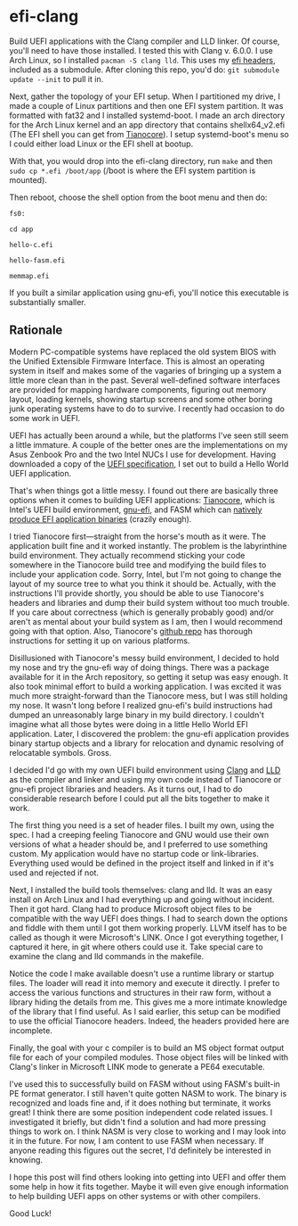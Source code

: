# efi-clang

Build UEFI applications with the Clang compiler and LLD linker. Of course, you'll need to have those installed. I tested this with Clang v. 6.0.0. I use Arch Linux, so I installed `pacman -S clang lld`. This uses my [efi headers](https://github.com/yoppeh/efi), included as a submodule. After cloning this repo, you'd do: `git submodule update --init` to pull it in.

Next, gather the topology of your EFI setup. When I partitioned my drive, I made a couple of Linux partitions and then one EFI system partition. It was formatted with fat32 and I installed systemd-boot. I made an arch directory for the Arch Linux kernel and an app directory that contains shellx64_v2.efi (The EFI shell you can get from [Tianocore](https://github.com/tianocore/tianocore.github.io/wiki/Efi-shell)). I setup systemd-boot's menu so I could either load Linux or the EFI shell at bootup.

With that, you would drop into the efi-clang directory, run `make` and then `sudo cp *.efi /boot/app` (/boot is where the EFI system partition is mounted).

Then reboot, choose the shell option from the boot menu and then do: 

`fs0:`

`cd app`

`hello-c.efi`

`hello-fasm.efi`

`memmap.efi`

If you built a similar application using gnu-efi, you'll notice this executable is substantially smaller.

## Rationale

Modern PC-compatible systems have replaced the old system BIOS with the Unified Extensible Firmware Interface. This is almost an operating system in itself and makes some of the vagaries of bringing up a system a little more clean than in the past. Several well-defined software interfaces are provided for mapping hardware components, figuring out memory layout, loading kernels, showing startup screens and some other boring junk operating systems have to do to survive. I recently had occasion to do some work in UEFI.

UEFI has actually been around a while, but the platforms I've seen still seem a little immature.  A couple of the better ones are the implementations on my Asus Zenbook Pro and the two Intel NUCs I use for development. Having downloaded a copy of the [UEFI specification](http://www.uefi.org/specifications), I set out to build a Hello World UEFI application.

That's when things got a little messy. I found out there are basically three options when it comes to building UEFI applications: [Tianocore](https://www.tianocore.org/), which is Intel's UEFI build environment, [gnu-efi](https://sourceforge.net/projects/gnu-efi/), and FASM which can [natively produce EFI application binaries](https://board.flatassembler.net/topic.php?t=19540) (crazily enough).

I tried Tianocore first—straight from the horse's mouth as it were. The application built fine and it worked instantly. The problem is the labyrinthine build environment. They actually recommend sticking your code somewhere in the Tianocore build tree and modifying the build files to include your application code. Sorry, Intel, but I'm not going to change the layout of my source tree to what you think it should be. Actually, with the instructions I'll provide shortly, you should be able to use Tianocore's headers and libraries and dump their build system without too much trouble. If you care about correctness (which is generally probably good) and/or aren't as mental about your build system as I am, then I would recommend going with that option. Also, Tianocore's [github repo](https://github.com/tianocore/edk2) has thorough instructions for setting it up on various platforms.

Disillusioned with Tianocore's messy build environment, I decided to hold my nose and try the gnu-efi way of doing things. There was a package available for it in the Arch repository, so getting it setup was easy enough. It also took minimal effort to build a working application. I was excited it was much more straight-forward than the Tianocore mess, but I was still holding my nose. It wasn't long before I realized gnu-efi's build instructions had dumped an unreasonably large binary in my build directory. I couldn't imagine what all those bytes were doing in a little Hello World EFI application.  Later, I discovered the problem: the gnu-efi application provides binary startup objects and a library for relocation and dynamic resolving of relocatable symbols. Gross.

I decided I'd go with my own UEFI build environment using [Clang](https://clang.llvm.org/) and [LLD](https://lld.llvm.org/) as the compiler and linker and using my own code instead of Tianocore or gnu-efi project libraries and headers. As it turns out, I had to do considerable research before I could put all the bits together to make it work.

The first thing you need is a set of header files. I built my own, using the spec. I had a creeping feeling Tianocore and GNU would use their own versions of what a header should be, and I preferred to use something custom. My application would have no startup code or link-libraries. Everything used would be defined in the project itself and linked in if it's used and rejected if not.

Next, I installed the build tools themselves: clang and lld. It was an easy install on Arch Linux and I had everything up and going without incident. Then it got hard. Clang had to produce Microsoft object files to be compatible with the way UEFI does things. I had to search down the options and fiddle with them until I got them working properly. LLVM itself has to be called as though it were Microsoft's LINK. Once I got everything together, I captured it here, in git where others could use it. Take special care to examine the clang and lld commands in the makefile.

Notice the code I make available doesn't use a runtime library or startup files. The loader will read it into memory and execute it directly. I prefer to access the various functions and structures in their raw form, without a library hiding the details from me. This gives me a more intimate knowledge of the library that I find useful.  As I said earlier, this setup can be modified to use the official Tianocore headers. Indeed, the headers provided here are incomplete.

Finally, the goal with your c compiler is to build an MS object format output file for each of your compiled modules. Those object files will be linked with Clang's linker in Microsoft LINK mode to generate a PE64 executable.

I've used this to successfully build on FASM without using FASM's built-in PE format generator. I still haven't quite gotten NASM to work. The binary is recognized and loads fine and, if it does nothing but terminate, it works great! I think there are some position independent code related issues. I investigated it briefly, but didn't find a solution and had more pressing things to work on. I think NASM is very close to working and I may look into it in the future. For now, I am content to use FASM when necessary. If anyone reading this figures out the secret, I'd definitely be interested in knowing.

I hope this post will find others looking into getting into UEFI and offer them some help in how it fits together. Maybe it will even give enough information to help building UEFI apps on other systems or with other compilers. 

Good Luck!
